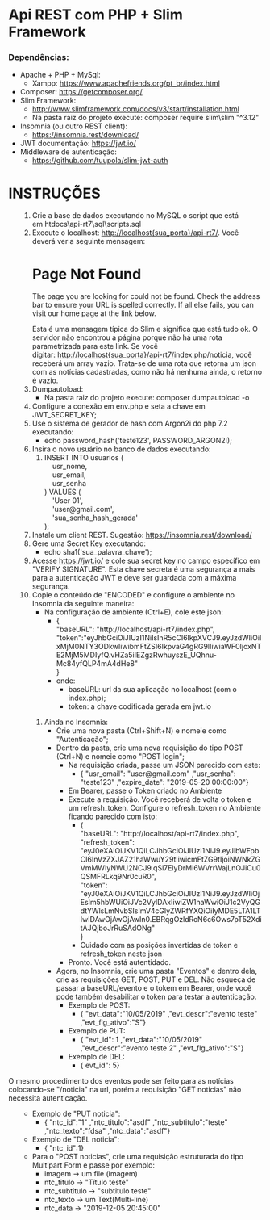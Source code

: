 <h1>Api REST com PHP + Slim Framework</h1>
<h3>Depend&ecirc;ncias:</h3>
<ul>
<li>Apache + PHP + MySql:
<ul>
<li>Xampp:&nbsp;<a href="https://www.apachefriends.org/pt_br/index.html">https://www.apachefriends.org/pt_br/index.html</a></li>
</ul>
</li>
<li>Composer:&nbsp;<a href="https://getcomposer.org/">https://getcomposer.org/</a></li>
<li>Slim Framework:&nbsp;
<ul>
<li><a href="http://www.slimframework.com/docs/v3/start/installation.html">http://www.slimframework.com/docs/v3/start/installation.html</a></li>
<li>Na pasta raiz do projeto execute: composer require slim\slim "^3.12"</li>
</ul>
</li>
<li>Insomnia (ou outro REST client):&nbsp;
<ul>
<li><a href="https://insomnia.rest/download/">https://insomnia.rest/download/</a></li>
</ul>
</li>
<li>JWT documenta&ccedil;&atilde;o:&nbsp;<a href="https://jwt.io/">https://jwt.io/</a></li>
<li>Middleware de autentica&ccedil;&atilde;o:
<ul>
<li><a href="https://github.com/tuupola/slim-jwt-auth">https://github.com/tuupola/slim-jwt-auth</a></li>
</ul>
</li>
</ul>
<h1>INSTRU&Ccedil;&Otilde;ES</h1>
<ol>
<ol>
<li>Crie a base de dados executando no MySQL o script que est&aacute; em&nbsp;htdocs\api-rt7\sql\scripts.sql</li>
<li>Execute o localhost:&nbsp;<a href="http://localhost/api-rt7/">http://localhost{sua_porta}/api-rt7/</a>. Voc&ecirc; dever&aacute; ver a seguinte mensagem:&nbsp;
<h1>Page Not Found</h1>
<p>The page you are looking for could not be found. Check the address bar to ensure your URL is spelled correctly. If all else fails, you can visit our home page at the link below.</p>
Esta &eacute; uma mensagem t&iacute;pica do Slim e significa que est&aacute; tudo ok. O servidor n&atilde;o encontrou a p&aacute;gina porque n&atilde;o h&aacute; uma rota parametrizada para este link. Se voc&ecirc; digitar:&nbsp;<a href="http://localhost/api-rt7/">http://localhost{sua_porta}/api-rt7/</a>index.php/noticia, voc&ecirc; receber&aacute; um array vazio. Trata-se de uma rota que retorna um json com as not&iacute;cias cadastradas, como n&atilde;o h&aacute; nenhuma ainda, o retorno &eacute; vazio.</li>
<li>Dumpautoload:
<ul>
<li>Na pasta raiz do projeto execute: composer dumpautoload -o</li>
</ul>
</li>
<li>Configure a conex&atilde;o em env.php e seta a chave em JWT_SECRET_KEY;</li>
<li>Use o sistema de gerador de hash com Argon2i do php 7.2 executando:
<ul>
<li>echo password_hash('teste123', PASSWORD_ARGON2I);</li>
</ul>
</li>
<li>Insira o novo usu&aacute;rio no banco de dados executando:
<ol>
<li>INSERT INTO usuarios (<br />&nbsp; &nbsp; usr_nome,<br />&nbsp; &nbsp; usr_email,<br />&nbsp; &nbsp; usr_senha<br />) VALUES (<br />&nbsp; &nbsp; 'User 01',<br />&nbsp; &nbsp; 'user@gmail.com',<br />&nbsp; &nbsp; 'sua_senha_hash_gerada'<br />);</li>
</ol>
</li>
<li>Instale um client REST. Sugest&atilde;o:&nbsp;<a href="https://insomnia.rest/download/">https://insomnia.rest/download/</a></li>
<li>Gere uma Secret Key executando:<br />
<ul>
<li>echo sha1('sua_palavra_chave');</li>
</ul>
</li>
<li>Acesse&nbsp;<a href="https://jwt.io/">https://jwt.io/</a>&nbsp;e cole sua secret key no campo espec&iacute;fico em "VERIFY SIGNATURE". Esta chave secreta &eacute; uma seguran&ccedil;a a mais para a autentica&ccedil;&atilde;o JWT e deve ser guardada com a m&aacute;xima seguran&ccedil;a.</li>
<li>Copie o conte&uacute;do de "ENCODED" e configure o ambiente no Insomnia da seguinte maneira:
<ul>
<li>Na configura&ccedil;&atilde;o de ambiente (Ctrl+E), cole este json:
<ul>
<li>{<br /> "baseURL": "http://localhost/api-rt7/index.php",<br /> "token":"eyJhbGciOiJIUzI1NiIsInR5cCI6IkpXVCJ9.eyJzdWIiOiIxMjM0NTY3ODkwIiwibmFtZSI6IkpvaG4gRG9lIiwiaWF0IjoxNTE2MjM5MDIyfQ.vHZa5iIEZgzRwhuyszE_UQhnu-Mc84yfQLP4mA4dHe8"<br />}</li>
<li>onde:
<ul>
<li>baseURL: url da sua aplica&ccedil;&atilde;o no localhost (com o index.php);</li>
<li>token: a chave codificada gerada em&nbsp;jwt.io</li>
</ul>
</li>
</ul>
</li>
</ul>
</li>
<ol>
<li>Ainda no Insomnia:
<ul>
<li>Crie uma nova pasta (Ctrl+Shift+N) e nomeie como "Autentica&ccedil;&atilde;o";</li>
<li>Dentro da pasta, crie uma nova requisi&ccedil;&atilde;o do tipo POST (Ctrl+N) e nomeie como "POST login";
<ul>
<li>Na requisi&ccedil;&atilde;o criada, passe um JSON parecido com este:
<ul>
<li>{ "usr_email": "user@gmail.com" ,"usr_senha": "teste123" ,"expire_date": "2019-05-20 00:00:00"}</li>
</ul>
</li>
<li>Em Bearer, passe o Token criado no Ambiente</li>
<li>Execute a requisi&ccedil;&atilde;o. Voc&ecirc; receber&aacute; de volta o token e um refresh_token. Configure o refresh_token no Ambiente ficando parecido com isto:
<ul>
<li>{<br /> "baseURL": "http://localhost/api-rt7/index.php",<br /> "refresh_token": "eyJ0eXAiOiJKV1QiLCJhbGciOiJIUzI1NiJ9.eyJlbWFpbCI6InVzZXJAZ21haWwuY29tIiwicmFtZG9tIjoiNWNkZGVmMWIyNWU2NCJ9.qSl7ElyDrMi6WVrrWajLnOJiCu0QSMFRLkq9Nr0cuR0",<br /> "token": "eyJ0eXAiOiJKV1QiLCJhbGciOiJIUzI1NiJ9.eyJzdWIiOjEsIm5hbWUiOiJVc2VyIDAxIiwiZW1haWwiOiJ1c2VyQGdtYWlsLmNvbSIsImV4cGlyZWRfYXQiOiIyMDE5LTA1LTIwIDAwOjAwOjAwIn0.EBRqgOzldRcN6c6Ows7pT52XditAJQjboJrRuSAdONg"<br />}</li>
<li>Cuidado com as posi&ccedil;&otilde;es invertidas de token e refresh_token neste json</li>
</ul>
</li>
<li>Pronto. Voc&ecirc; est&aacute; autentidado.</li>
</ul>
</li>
<li>Agora, no Insomnia, crie uma pasta "Eventos" e dentro dela, crie as requisi&ccedil;&otilde;es GET, POST, PUT e DEL. N&atilde;o esque&ccedil;a de passar a baseURL/evento e o tokem em Bearer, onde voc&ecirc; pode tamb&eacute;m desabilitar o token para testar a autentica&ccedil;&atilde;o.
<ul>
<li>Exemplo de POST:
<ul>
<li>{ "evt_data":"10/05/2019" ,"evt_descr":"evento teste" ,"evt_flg_ativo":"S"}</li>
</ul>
</li>
<li>Exemplo de PUT:
<ul>
<li>{ "evt_id": 1 ,"evt_data":"10/05/2019" ,"evt_descr":"evento teste 2" ,"evt_flg_ativo":"S"}</li>
</ul>
</li>
<li>Exemplo de DEL:
<ul>
<li>{ evt_id": 5}</li>
</ul>
</li>
</ul>
</li>
</ul>
</li>
</ol>
</ol>
</ol>
<p>O mesmo procedimento dos eventos pode ser feito para as not&iacute;cias colocando-se "/noticia" na url, por&eacute;m a requisi&ccedil;&atilde;o "GET noticias" n&atilde;o necessita autentica&ccedil;&atilde;o.</p>
<ol>
<ul>
<li>Exemplo de "PUT noticia":
<ul>
<li>{ "ntc_id":"1" ,"ntc_titulo":"asdf" ,"ntc_subtitulo":"teste" ,"ntc_texto":"fdsa" ,"ntc_data":"asdf"}</li>
</ul>
</li>
<li>Exemplo de "DEL noticia":
<ul>
<li>{ "ntc_id":1}</li>
</ul>
</li>
<li>Para o "POST noticias", crie uma requisi&ccedil;&atilde;o estruturada do tipo Multipart Form e passe por exemplo:
<ul>
<li>imagem -&gt; um file (imagem)</li>
<li>ntc_titulo -&gt; "T&iacute;tulo teste"</li>
<li>ntc_subtitulo -&gt; "subtitulo teste"</li>
<li>ntc_texto -&gt; um Text(Multi-line)</li>
<li>ntc_data -&gt; "2019-12-05 20:45:00"</li>
</ul>
</li>
</ul>
</ol>
